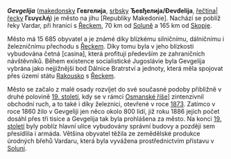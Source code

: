 ***Gevgelija*** ([makedonsky][1] **Гевгелија**, [srbsky][2] **Ђевђелија/Đevđelija**, [řečtina|řecky][3] **Γευγελή**) je město na jihu [Republiky Makedonie]. 
Nachází se poblíž řeky Vardar, při hranici s [Řeckem][5], 70 km od [Soluně][6] a 165 km od [Skopje][7].

Město má 15 685 obyvatel a je známé díky blízkému silničnímu, dálničnímu i železničnímu přechodu s [Řeckem][5]. 
Díky tomu byla v jeho blízkosti vybudována četná [casina], která profitují především ze zahraničních návštěvníků. 
Během existence socialistické Jugoslávie byla Gevgelija vybrána jako nejjižnější bod Dálnice Bratrství a jednoty, 
která měla spojovat přes území státu [Rakousko][9] s [Řeckem][5].

Město se začalo z malé osady rozvíjet do své současné podoby přibližně v druhé polovině [19. století][10], 
kdy se v rámci [Osmanské říše][11]] zintenzivnil obchodní ruch, a to také i díky železnici, otevřené v roce [1873][12]. 
Zatímco v roce 1860 žilo v Gevgeliji jen něco okolo 800 lidí, již roku 1886 jejich počet dosáhl přes tři tisíce a 
Gevgelija tak byla prohlášena za město. Na konci [19. století][10] 
byly poblíz hlavní ulice vybudovány správní budovy a později sem přesídlila i armáda. 
Většina obyvatel těžila ze zemědělské produkce úrodných břehů Vardaru, 
která byla vyvážena prostřednictvím přístavu v [Soluni][6]. 

[1]: http://cs.wikipedia.org/wiki/Makedonština
[2]: http://cs.wikipedia.org/wiki/Srbština
[3]: http//cs.wikipedia.org/wiki/Řečtina
[4]: http//cs.wikipedia.org/wiki/Republika_Makedonie
[5]: http//cs.wikipedia.org/wiki/Řecko
[6]: http//cs.wikipedia.org/wiki/Soluň
[7]: http//cs.wikipedia.org/wiki/Skopje
[8]: http//cs.wikipedia.org/wiki/casino
[9]: http//cs.wikipedia.org/wiki/Rakousko
[10]: http//cs.wikipedia.org/wiki/19._století
[11]: http//cs.wikipedia.org/wiki/Osmanská_říše
[12]: http//cs.wikipedia.org/wiki/1873
[13]: http//cs.wikipedia.org/wiki/1912

